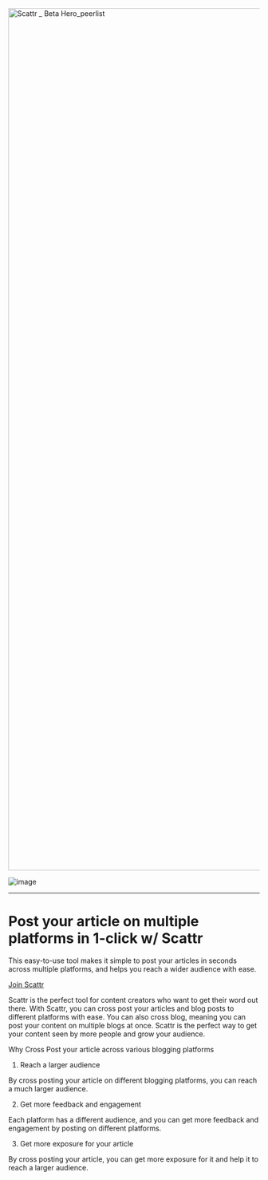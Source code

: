 
<img width="1728" alt="Scattr _ Beta Hero_peerlist" src="https://user-images.githubusercontent.com/83803180/202620787-95c935cd-d74b-49c6-8438-9452135f5e7d.png">



![image](https://img.shields.io/twitter/follow/scattrhq?label=%20%20Follow%20us%20on%20Twitter%20for%20updates.%20&style=social)

<hr>

# Post your article on multiple platforms in 1-click w/ Scattr

This easy-to-use tool makes it simple to post your articles in seconds across multiple platforms, and helps you reach a wider audience with ease.


[Join Scattr](https://scattr.io/?ref=github_profile)


Scattr is the perfect tool for content creators who want to get their word out there. With Scattr, you can cross post your articles and blog posts to different platforms with ease. You can also cross blog, meaning you can post your content on multiple blogs at once. Scattr is the perfect way to get your content seen by more people and grow your audience.

Why Cross Post your article across various blogging platforms
1. Reach a larger audience

By cross posting your article on different blogging platforms, you can reach a much larger audience. 

2. Get more feedback and engagement

Each platform has a different audience, and you can get more feedback and engagement by posting on different platforms. 

3. Get more exposure for your article

By cross posting your article, you can get more exposure for it and help it to reach a larger audience.
